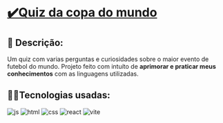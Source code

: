 # <a href="https://quiz-copa.vercel.app/" target="_blank"> ✔️Quiz da copa do mundo </a>

## 📑 Descrição:
Um quiz com varias perguntas e curiosidades sobre o maior evento de futebol do mundo.
Projeto feito com intuíto de **aprimorar e praticar meus conhecimentos** com as linguagens utilizadas.

## 👨‍💻Tecnologias usadas:

<div style="display: inline_block">
  <img alt="js" src="https://img.shields.io/badge/JavaScript-F7DF1E?style=for-the-badge&logo=javascript&logoColor=black" /> 
  <img alt="html" src="https://img.shields.io/badge/HTML5-E34F26?style=for-the-badge&logo=html5&logoColor=white" />
  <img alt="css" src="https://img.shields.io/badge/CSS-1283e0?&style=for-the-badge&logo=css3&logoColor=white" />
  <img alt="react" src="https://img.shields.io/badge/React-414141?style=for-the-badge&logo=react&logoColor=61DAFB" />
  <img alt="vite" src="https://img.shields.io/badge/Vite-B73BFE?style=for-the-badge&logo=vite&logoColor=FFD62E" />
  
</div>


